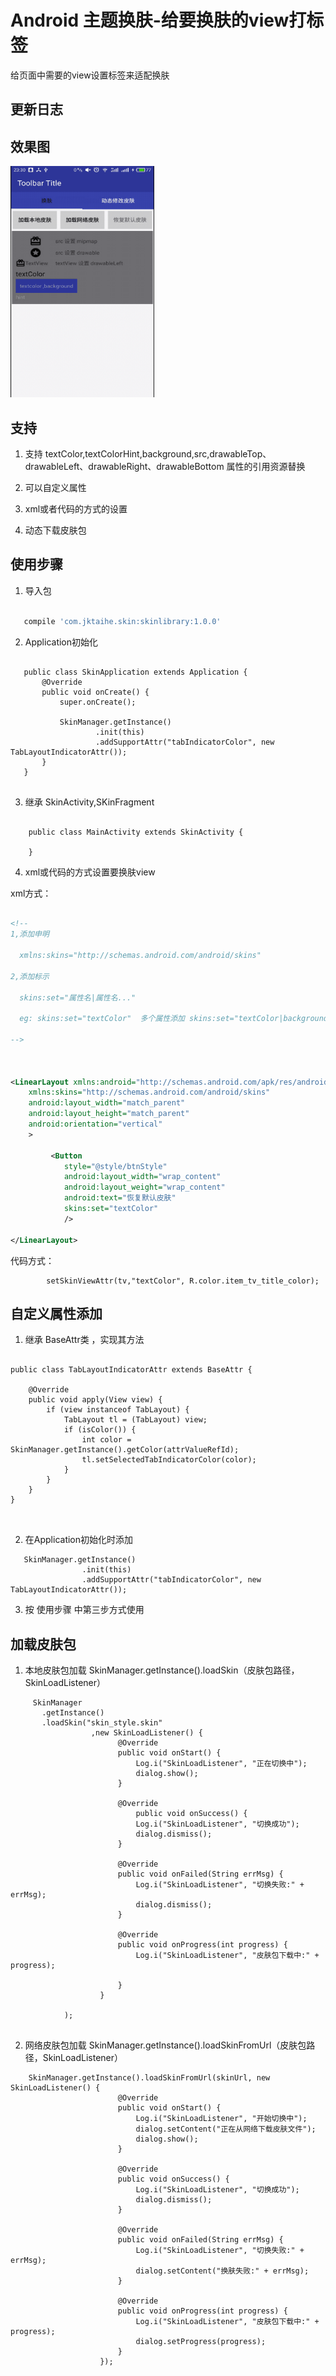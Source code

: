 
Android 主题换肤-给要换肤的view打标签
==
给页面中需要的view设置标签来适配换肤


更新日志
--

效果图
--
 <img src="skin.gif" width = "230" height = "370" alt="图片名称"/>


支持
--

1) 支持 textColor,textColorHint,background,src,drawableTop、drawableLeft、drawableRight、drawableBottom 属性的引用资源替换

2) 可以自定义属性

3) xml或者代码的方式的设置

4) 动态下载皮肤包


使用步骤
--
1) 导入包

```gradle

   compile 'com.jktaihe.skin:skinlibrary:1.0.0'

```
2) Application初始化
```

   public class SkinApplication extends Application {
       @Override
       public void onCreate() {
           super.onCreate();

           SkinManager.getInstance()
                   .init(this)
                   .addSupportAttr("tabIndicatorColor", new TabLayoutIndicatorAttr());
       }
   }


```




3) 继承 SkinActivity,SKinFragment

```

    public class MainActivity extends SkinActivity {

    }

```
4) xml或代码的方式设置要换肤view

xml方式：
```xml

<!--
1,添加申明

  xmlns:skins="http://schemas.android.com/android/skins"

2,添加标示

  skins:set="属性名|属性名..."

  eg: skins:set="textColor"  多个属性添加 skins:set="textColor|background"

-->



<LinearLayout xmlns:android="http://schemas.android.com/apk/res/android"
    xmlns:skins="http://schemas.android.com/android/skins"
    android:layout_width="match_parent"
    android:layout_height="match_parent"
    android:orientation="vertical"
    >

         <Button
            style="@style/btnStyle"
            android:layout_width="wrap_content"
            android:layout_weight="wrap_content"
            android:text="恢复默认皮肤"
            skins:set="textColor"
            />

</LinearLayout>
```

代码方式：
```
        setSkinViewAttr(tv,"textColor", R.color.item_tv_title_color);
```



自定义属性添加
--

1) 继承 BaseAttr类 ，实现其方法

```

public class TabLayoutIndicatorAttr extends BaseAttr {

    @Override
    public void apply(View view) {
        if (view instanceof TabLayout) {
            TabLayout tl = (TabLayout) view;
            if (isColor()) {
                int color = SkinManager.getInstance().getColor(attrValueRefId);
                tl.setSelectedTabIndicatorColor(color);
            }
        }
    }
}



```



2) 在Application初始化时添加
```
   SkinManager.getInstance()
                .init(this)
                .addSupportAttr("tabIndicatorColor", new TabLayoutIndicatorAttr());

```

3) 按 使用步骤 中第三步方式使用

加载皮肤包
--

1) 本地皮肤包加载  SkinManager.getInstance().loadSkin（皮肤包路径，SkinLoadListener）

```
     SkinManager
       .getInstance()
       .loadSkin("skin_style.skin"
                  ,new SkinLoadListener() {
                        @Override
                        public void onStart() {
                            Log.i("SkinLoadListener", "正在切换中");
                            dialog.show();
                        }

                        @Override
                            public void onSuccess() {
                            Log.i("SkinLoadListener", "切换成功");
                            dialog.dismiss();
                        }

                        @Override
                        public void onFailed(String errMsg) {
                            Log.i("SkinLoadListener", "切换失败:" + errMsg);
                            dialog.dismiss();
                        }

                        @Override
                        public void onProgress(int progress) {
                            Log.i("SkinLoadListener", "皮肤包下载中:" + progress);

                        }
                    }

            );


```

2) 网络皮肤包加载  SkinManager.getInstance().loadSkinFromUrl（皮肤包路径，SkinLoadListener）

```
    SkinManager.getInstance().loadSkinFromUrl(skinUrl, new SkinLoadListener() {
                        @Override
                        public void onStart() {
                            Log.i("SkinLoadListener", "开始切换中");
                            dialog.setContent("正在从网络下载皮肤文件");
                            dialog.show();
                        }
    
                        @Override
                        public void onSuccess() {
                            Log.i("SkinLoadListener", "切换成功");
                            dialog.dismiss();
                        }
    
                        @Override
                        public void onFailed(String errMsg) {
                            Log.i("SkinLoadListener", "切换失败:" + errMsg);
                            dialog.setContent("换肤失败:" + errMsg);
                        }
    
                        @Override
                        public void onProgress(int progress) {
                            Log.i("SkinLoadListener", "皮肤包下载中:" + progress);
                            dialog.setProgress(progress);
                        }
                    });


```